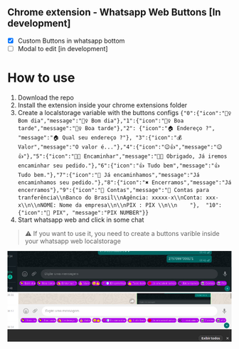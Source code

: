 ## Chrome extension - Whatsapp Web Buttons [In development]
- [x] Custom Buttons in whatsapp bottom 
- [ ] Modal to edit [in development]

# How to use
1. Download the repo
2. Install the extension inside your chrome extensions folder
3. Create a localstorage variable with the buttons configs
`
    {"0":{"icon":"🙋‍♀️ Bom dia","message":"🙋‍♀️ Bom dia"},"1":{"icon":"🙋‍♀️ Boa tarde","message":"🙋‍♀️ Boa tarde"},"2": {"icon":"🏠 Endereço ?", "message":"🏠 Qual seu endereço ?"}, "3":{"icon":"💰 Valor","message":"O valor é..."},"4":{"icon":"😉👍","message":"😉👍"},"5":{"icon":"🏃💨 Encaminhar","message":"🏃💨 Obrigado, Já iremos encaminhar seu pedido."},"6":{"icon":"👍 Tudo bem","message":"👍 Tudo bem."},"7":{"icon":"🔴 Já encaminhamos","message":"Já encaminhamos seu pedido."},"8":{"icon":"✖️ Encerramos","message":"Já encerramos"},"9":{"icon":"🏦 Contas","message":"🏦 Contas para tranferência\\nBanco do Brasil\\nAgência: xxxxx-x\\nConta: xxx-x\\n\\nNOME: Nome da empresa\\n\\nPIX : PIX \\n\\n    "},  "10": {"icon":"🏦 PIX", "message":"PIX NUMBER"}}
`
4. Start whatsapp web and click in some chat
> ⚠️ If you want to use it, you need to create a buttons varible inside your whatsapp web localstorage

![Preview](https://github.com/sostenesapollo/chrome-extension-whatsapp-web-buttons/blob/master/preview.jpeg)
![Preview](https://github.com/sostenesapollo/chrome-extension-whatsapp-web-buttons/blob/master/preview_white.png)